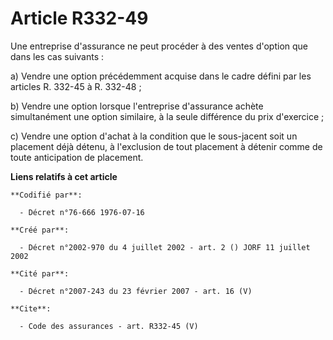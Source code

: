# Article R332-49

Une entreprise d'assurance ne peut procéder à des ventes d'option que dans les cas suivants : 

a) Vendre une option précédemment acquise dans le cadre défini par les articles R. 332-45 à R. 332-48 ; 

b) Vendre une option lorsque l'entreprise d'assurance achète simultanément une option similaire, à la seule différence du
prix d'exercice ; 

c) Vendre une option d'achat à la condition que le sous-jacent soit un placement déjà détenu, à l'exclusion de tout placement
à détenir comme de toute anticipation de placement.

**Liens relatifs à cet article**

	**Codifié par**:

	  - Décret n°76-666 1976-07-16

	**Créé par**:

	  - Décret n°2002-970 du 4 juillet 2002 - art. 2 () JORF 11 juillet 2002

	**Cité par**:

	  - Décret n°2007-243 du 23 février 2007 - art. 16 (V)

	**Cite**:

	  - Code des assurances - art. R332-45 (V)
